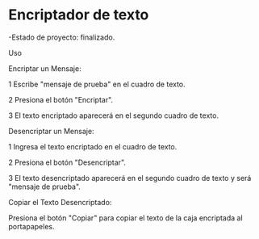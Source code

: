 <h1>Encriptador  de texto</h1>
-Estado de proyecto: finalizado.


Uso

Encriptar un Mensaje:

1 Escribe "mensaje de prueba" en el cuadro de texto.

2 Presiona el botón "Encriptar".

3 El texto encriptado aparecerá en el segundo cuadro de texto.


Desencriptar un Mensaje:

1 Ingresa el texto encriptado en el cuadro de texto.

2 Presiona el botón "Desencriptar".

3 El texto desencriptado aparecerá en el segundo cuadro de texto y será "mensaje de prueba".


Copiar el Texto Desencriptado:

Presiona el botón "Copiar" para copiar el texto de la caja encriptada al portapapeles.
